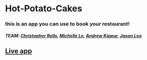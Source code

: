 # Hot-Potato-Cakes
### this is an app you can use to book your restaurant!
##### TEAM: [Christopher Rolls](https://github.com/imperialrolls), [Michelle Le](https://github.com/michellele994), [Andrew Kippur](https://github.com/TwitchyKipp), [Jason Leo](https://github.com/xezian)
## [Live app](https://whispering-sierra-26069.herokuapp.com/)
